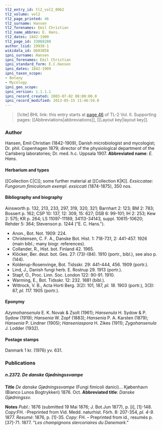 ```yaml
---
tl2_entry_id: tl2_vol2_0062
tl2_volume: vol2
tl2_page_printed: 46
tl2_surname: Hansen
tl2_forenames: Emil Christian
tl2_name_abbrev: E. Hans.
tl2_dates: 1842-1909
tl2_page_id: 33068288
author_lsid: 19938-1
wikidata_id: Q603858
ipni_surname: Hansen
ipni_forenames: Emil Christian
ipni_standard_form: E.C.Hansen
ipni_dates: 1842-1909
ipni_taxon_scope: 
- Botany
- Mycology
ipni_geo_scope: 
ipni_version: 1.1.1.1
ipni_record_created: 2003-07-02 00:00:00.0
ipni_record_modified: 2013-05-15 11:46:59.0
---
```



> [!cite] BHL link: this entry starts at [page 46](https://www.biodiversitylibrary.org/page/33068288) of TL-2 Vol. II.
> Supporting pages: [[Abbreviations|abbreviations]], [[Layout key|layout key]].

### Author

Hansen, Emil Christian (1842-1909), Danish microbiologist and mycologist; Dr. phil. Copenhagen 1879; director of the physiological department of the Carlsberg laboratories; Dr. med. h.c. Uppsala 1907. 
**Abbreviated name**: *E. Hans.*

#### Herbarium and types

[[Collection C|C]]; some further material at [[Collection K|K]].
*Exsiccatae*: *Fungorum fimicolorum exempl. exsiccati* (1874-1875), 350 nos.

#### Bibliography and biography

Ainsworth p. 132, 213, 233, 297, 319, 320, 321; Barnhart 2: 123; BM 2: 783; Bossert p. 162; CSP 10: 137, 12: 309, 15: 627; DSB 6: 99-101; IH 2: 253; Kew 2: 575; KR p. 264; LS 11097-11189, 34113-34143, suppl. 10615-10620; Rehder 5: 364; Stevenson p. 1244 ("E. C. Hans.").
- Anon., Bot. Not. 1909: 224.
- Christensen, C. F. A., Danske Bot. Hist. 1: 718-731, 2: 441-457. 1926 (main bibl.; many biogr. references).
- Collander, R., Hist. bot. Finland 42. 1965.
- Klöcker, Ber. deut. bot. Ges. 27: (73)-(84). 1910 (portr., bibl.), see also p. (144).
- Kolderup-Rosenvinge, Bot. Tidsskr. 29: 441-444, 456. 1909 (portr.).
- Lind, J., Danish fungi herb. E. Rostrup 29. 1913 (portr.).
- Stapf, O., Proc. Linn. Soc. London 122: 90-91. 1910.
- Warming, E., Bot. Tidsskr. 12: 232. 1881 (bibl.).
- Wittrock, V. B., Acta Horti Berg. 3(2): 101, 187, *pl. 18.* 1903 (portr.), 3(3): 87, *pl. 117.* 1905 (portr.).

#### Eponymy

*Azymohansenula* E. K. Novak & Zsolt (1961); *Hansenula* H. Sydow & P. Sydow (1919); *Hansenia* W. Zopf (1883); *Hansenia* P. A. Karsten (1879); *Hansenia* P. Lindner (1905); *Hanseniaspora* H. Zikes (1911); *Zygohansenula* J. Lodder (1932).

#### Postage stamps

Danmark 1 kr. (1976) yv. 631.

### Publications

##### n.2372. De danske Gjødningssvampe

**Title**
*De danske Gjødningssvampe* (Fungi fimicoli danici)... Kjøbenhavn (Bianco Lunos Bogtrykkeri) 1876. Oct.
**Abbreviated title**: *Danske Gjødningssv.*

**Notes**
*Publ*.: 1876 (submitted 19 Mai 1876; J. Bot.Jun 1877), p. \[i\], \[1\]-148. *Copy*:FH. -Preprinted from Vid. Medd. naturhist. Förh. 8: 207-354, *pl. 4-9.* 1877.
*Resumé*: 1876, p. \[1\]-35. *Copy*: FH. – Preprinted from id., resumés p. \[37\]-71. 1877. "*Les champignons stercoriaires du Danemark*."

